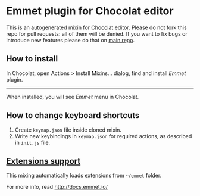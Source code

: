 # Emmet plugin for Chocolat editor #

This is an autogenerated mixin for [Chocolat](http://chocolatapp.com) editor. Please do not fork this repo for pull requests: all of them will be denied. If you want to fix bugs or introduce new features please do that on [main repo](https://github.com/sergeche/zen-coding/tree/v0.7.1/plugins/chocolat).

## How to install ##

In Chocolat, open Actions > Install Mixins… dialog, find and install *Emmet* plugin.

----------------

When installed, you will see *Emmet* menu in Chocolat.

## How to change keyboard shortcuts ##

1. Create `keymap.json` file inside cloned mixin.
2. Write new keybindings in `keymap.json` for required actions, as described in `init.js` file. 

## [Extensions support](http://docs.emmet.io/customization/) ##

This mixing automatically loads extensions from `~/emmet` folder.

For more info, read http://docs.emmet.io/